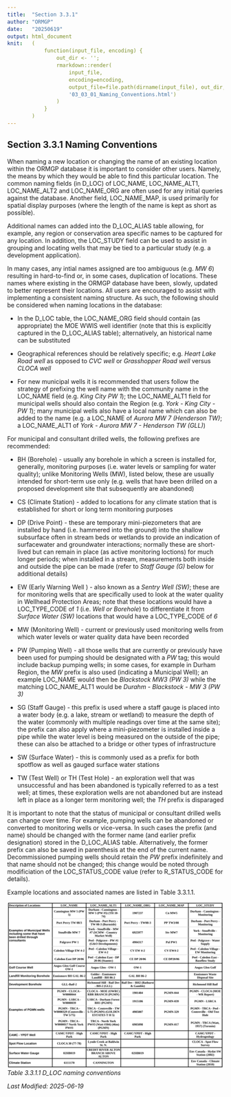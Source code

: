 ```yaml
---
title:  "Section 3.3.1"
author: "ORMGP"
date:   "20250619"
output: html_document
knit:   (
            function(input_file, encoding) {
                out_dir <- '';
                rmarkdown::render(
                    input_file,
                    encoding=encoding,
                    output_file=file.path(dirname(input_file), out_dir,
                    '03_03_01_Naming_Conventions.html')
                )
            }
        )
---
```


## Section 3.3.1 Naming Conventions

When naming a new location or changing the name of an existing location within
the ORMGP database it is important to consider other users.  Namely, the means
by which they would be able to find this particular location.  The common
naming fields (in D_LOC) of LOC_NAME, LOC_NAME_ALT1, LOC_NAME_ALT2 and
LOC_NAME_ORG are often used for any initial queries against the database.
Another field, LOC_NAME_MAP, is used primarily for spatial display purposes
(where the length of the name is kept as short as possible).  

Additional names can added into the D_LOC_ALIAS table allowing, for example,
any region or conservation area specific names to be captured for any
location.  In addition, the LOC_STUDY field can be used to assist in grouping
and locating wells that may be tied to a particular study (e.g. a development
application).  

In many cases, any intial names assigned are too ambiguous (e.g. *MW 6*)
resulting in hard-to-find or, in some cases, duplication of locations.  These
names where existing in the ORMGP database have been, slowly, updated to
better represent their locations.  All users are encouraged to assist with
implementing a consistent naming structure.  As such, the following should be
considered when naming locations in the database:

* In the D_LOC table, the LOC_NAME_ORG field should contain (as appropriate)
  the MOE WWIS well identifier (note that this is explicitly captured in the
  D_LOC_ALIAS table); alternatively, an historical name can be substituted

* Geographical references should be relatively specific; e.g. *Heart Lake Road
  well* as opposed to *CVC well* or *Grasshopper Road well* versus *CLOCA
  well*

* For new municipal wells it is recommended that users follow the
  strategy of prefixing the well name with the community name in the LOC_NAME
  field (e.g. *King City PW 1*); the LOC_NAME_ALT1 field for municipal wells
  should also contain the Region (e.g. *York - King City - PW 1*); many
  municipal wells also have a local name which can also be added to the name
  (e.g. a LOC_NAME of *Aurora MW 7 (Henderson TW)*; a LOC_NAME_ALT1 of *York -
  Aurora MW 7 - Henderson TW (GLL)*)

For municipal and consultant drilled wells, the following prefixes are
recommended:

* BH (Borehole) - usually any borehole in which a screen is installed for,
  generally, monitoring purposes (i.e. water levels or sampling for water
  quality); unlike Monitoring Wells (MW), listed below, these are usually
  intended for short-term use only (e.g. wells that have been drilled on a
  proposed development site that subsequently are abandoned)

* CS (Climate Station) - added to locations for any climate station that is
  established for short or long term monitoring purposes

* DP (Drive Point) - these are temporary mini-piezometers that are installed
  by hand (i.e. hammered into the ground) into the shallow subsurface often
  in stream beds or wetlands to provide an indication of surfacewater and
  groundwater interactions; normally these are short-lived but can remain in
  place (as active monitoring loctions) for much longer periods; when
  installed in a stream, measurements both inside and outside the pipe can be
  made (refer to *Staff Gauge (G)* below for additional details)

* EW (Early Warning Well ) - also known as a *Sentry Well (SW)*; these are for
  monitoring wells that are specifically used to look at the water quality in
  Wellhead Protection Areas; note that these locations would have a
  LOC_TYPE_CODE of *1* (i.e. *Well or Borehole*) to differentiate it from
  *Surface Water (SW)* locations that would have a LOC_TYPE_CODE of *6*

* MW (Monitoring Well) - current or previously used monitoring wells from
  which water levels or water quality data have been recorded

* PW (Pumping Well) - all those wells that are currently or previously have
  been used for pumping should be designated with a *PW* tag; this would
  include backup pumping wells; in some cases, for example in Durham Region,
  the *MW* prefix is also used (indicating a Municipal Well); an example 
  LOC_NAME would then be *Blackstock MW3 (PW 3)* while the matching
  LOC_NAME_ALT1 would be *Durahm - Blackstock - MW 3 (PW 3)*

* SG (Staff Gauge) - this prefix is used where a staff gauge is placed into a
  water body (e.g. a lake, stream or wetland) to measure the depth of the
  water (commonly with multiple readings over time at the same site); the
  prefix can also apply where a mini-piezometer is installed inside a pipe
  while the water level is being measured on the outside of the pipe; these
  can also be attached to a bridge or other types of infrastructure 

* SW (Surface Water) - this is commonly used as a prefix for both spotflow as
  well as gauged surface water stations

* TW (Test Well) or TH (Test Hole) - an exploration well that was unsuccessful
  and has been abandoned is typically referred to as a test well; at times,
  these exploration wells are not abandoned but are instead left in place as
  a longer term monitoring well; the *TH* prefix is disparaged

It is important to note that the status of municipal or consultant drilled
wells can change over time.  For example, pumping wells can be abandoned or
converted to monitoring wells or vice-versa.  In such cases the prefix (and
name) should be changed with the former name (and earlier prefix designation)
stored in the D_LOC_ALIAS table.  Alternatively, the former prefix can also be
saved in parenthesis at the end of the current name.  Decommissioned pumping
wells should retain the *PW* prefix indefinitely and that name should not be
changed; this change would be noted through modificiation of the
LOC_STATUS_CODE value (refer to R_STATUS_CODE for details).  

Example locations and associated names are listed in Table 3.3.1.1.

![Table 3.3.1.1 D_LOC naming conventions](t03_03_01_01_names.png)
*Table 3.3.1.1 D_LOC naming conventions*

*Last Modified: 2025-06-19*
